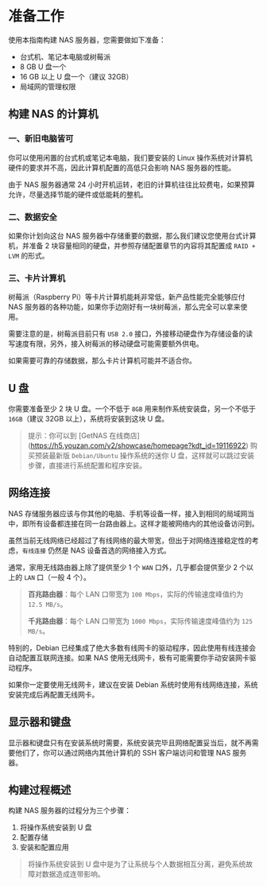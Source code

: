 # 准备工作

使用本指南构建 NAS 服务器，您需要做如下准备：

- 台式机、笔记本电脑或树莓派
- 8 GB U 盘一个
- 16 GB 以上 U 盘一个（建议 32GB）
- 局域网的管理权限

## 构建 NAS 的计算机

### 一、新旧电脑皆可

你可以使用闲置的台式机或笔记本电脑，我们要安装的 Linux 操作系统对计算机硬件的要求并不高，因此计算机配置的高低只会影响 NAS 服务器的性能。

由于 NAS 服务器通常 24 小时开机运转，老旧的计算机往往比较费电，如果预算允许，尽量选择节能的硬件或低能耗的整机。

### 二、数据安全

如果你计划向这台 NAS 服务器中存储重要的数据，那么我们建议您使用台式计算机，并准备 2 块容量相同的硬盘，并参照存储配置章节的内容将其配置成 `RAID + LVM` 的形式。 

### 三、卡片计算机

树莓派（Raspberry Pi）等卡片计算机能耗非常低，新产品性能完全能够应付 NAS 服务器的各种功能，如果你手边刚好有一块树莓派，那么完全可以拿来使用。

需要注意的是，树莓派目前只有 `USB 2.0` 接口，外接移动硬盘作为存储设备的读写速度有限，另外，接入树莓派的移动硬盘可能需要额外供电。

如果需要可靠的存储数据，那么卡片计算机可能并不适合你。

## U 盘

你需要准备至少 2 块 U 盘。一个不低于 `8GB` 用来制作系统安装盘，另一个不低于 `16GB`（建议 32GB 以上），系统将安装到这块 U 盘。

> 提示：你可以到 [GetNAS 在线商店]
(https://h5.youzan.com/v2/showcase/homepage?kdt_id=19116922) 购买预装最新版 `Debian/Ubuntu` 操作系统的迷你 U 盘，这样就可以跳过安装步骤，直接进行系统配置和程序安装。

## 网络连接

NAS 存储服务器应该与你其他的电脑、手机等设备一样，接入到相同的局域网当中，即所有设备都连接在同一台路由器上。这样才能被网络内的其他设备访问到。

虽然当前无线网络已经超过了有线网络的最大带宽，但出于对网络连接稳定性的考虑，`有线连接` 仍然是 NAS 设备首选的网络接入方式。

通常，家用无线路由器上除了提供至少 1 个 `WAN` 口外，几乎都会提供至少 2 个以上的 `LAN` 口（一般 4 个）。

> **百兆路由器**：每个 LAN 口带宽为 `100 Mbps`，实际的传输速度峰值约为 `12.5 MB/s`。
> 
> **千兆路由器**：每个 LAN 口带宽为 `1000 Mbps`，实际传输速度峰值约为 `125 MB/s`。

特别的，Debian 已经集成了绝大多数有线网卡的驱动程序，因此使用有线连接会自动配置互联网连接。如果 NAS 使用无线网卡，极有可能需要你手动安装网卡驱动程序。

如果你一定要使用无线网卡，建议在安装 Debian 系统时使用有线网络连接，系统安装完成后再配置无线网卡。

## 显示器和键盘

显示器和键盘只有在安装系统时需要，系统安装完毕且网络配置妥当后，就不再需要他们了，你可以通过网络内其他计算机的 SSH 客户端访问和管理 NAS 服务器。

## 构建过程概述

构建 NAS 服务器的过程分为三个步骤：

1. 将操作系统安装到 U 盘
2. 配置存储
3. 安装和配置应用

> 将操作系统安装到 U 盘中是为了让系统与个人数据相互分离，避免系统故障对数据造成连带影响。